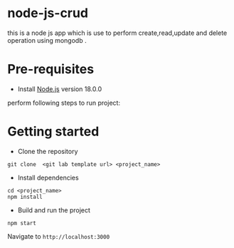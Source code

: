 # node-js-crud

this is a node js app which is use to perform create,read,update and delete operation using mongodb .

# Pre-requisites
- Install [Node.js](https://nodejs.org/en/) version 18.0.0

perform following steps to run project:

# Getting started
- Clone the repository
```
git clone  <git lab template url> <project_name>
```
- Install dependencies
```
cd <project_name>
npm install
```
- Build and run the project
```
npm start
```
  Navigate to `http://localhost:3000`
